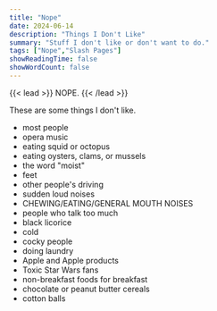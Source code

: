 ```yaml
---
title: "Nope"
date: 2024-06-14
description: "Things I Don't Like"
summary: "Stuff I don't like or don't want to do."
tags: ["Nope","Slash Pages"]
showReadingTime: false
showWordCount: false
---
```

{{< lead >}}
NOPE.
{{< /lead >}}

These are some things I don't like.

- most people
- opera music
- eating squid or octopus
- eating oysters, clams, or mussels
- the word "moist"
- feet
- other people's driving
- sudden loud noises
- CHEWING/EATING/GENERAL MOUTH NOISES
- people who talk too much
- black licorice
- cold
- cocky people
- doing laundry
- Apple and Apple products
- Toxic Star Wars fans
- non-breakfast foods for breakfast
- chocolate or peanut butter cereals
- cotton balls